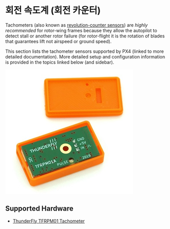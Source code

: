 # 회전 속도계 (회전 카운터)

Tachometers (also known as [revolution-counter sensors](https://en.wikipedia.org/wiki/Tachometer#In_automobiles,_trucks,_tractors_and_aircraft)) are *highly recommended* for rotor-wing frames because they allow the autopilot to detect stall or another rotor failure (for rotor-flight it is the rotation of blades that guarantees lift not airspeed or ground speed).

This section lists the tachometer sensors supported by PX4 (linked to more detailed documentation). More detailed setup and configuration information is provided in the topics linked below (and sidebar).

![TFRPM01A](../../assets/hardware/sensors/tfrpm/tfrpm01_electronics.jpg)

## Supported Hardware

- [ThunderFly TFRPM01 Tachometer](../sensor/thunderfly_tachometer.md)
